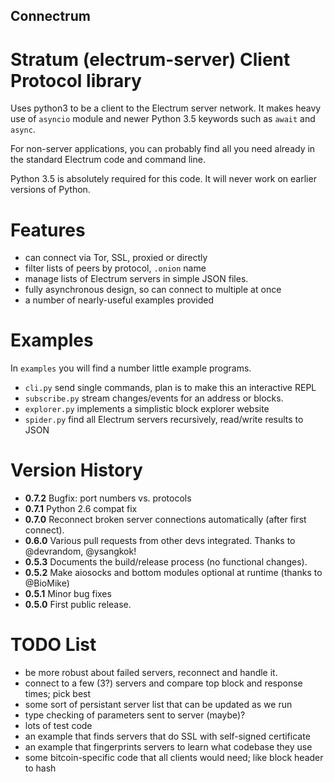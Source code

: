 Connectrum
----------

Stratum (electrum-server) Client Protocol library
=================================================

Uses python3 to be a client to the Electrum server network. It makes heavy use of
`asyncio` module and newer Python 3.5 keywords such as `await` and `async`.

For non-server applications, you can probably find all you need
already in the standard Electrum code and command line.

Python 3.5 is absolutely required for this code. It will never work
on earlier versions of Python.


Features
========

- can connect via Tor, SSL, proxied or directly
- filter lists of peers by protocol, `.onion` name
- manage lists of Electrum servers in simple JSON files.
- fully asynchronous design, so can connect to multiple at once
- a number of nearly-useful examples provided

Examples
========

In `examples` you will find a number little example programs.

- `cli.py` send single commands, plan is to make this an interactive REPL
- `subscribe.py` stream changes/events for an address or blocks.
- `explorer.py` implements a simplistic block explorer website
- `spider.py` find all Electrum servers recursively, read/write results to JSON

Version History
===============

- **0.7.2** Bugfix: port numbers vs. protocols
- **0.7.1** Python 2.6 compat fix
- **0.7.0** Reconnect broken server connections automatically (after first connect).
- **0.6.0** Various pull requests from other devs integrated. Thanks to @devrandom, @ysangkok!
- **0.5.3** Documents the build/release process (no functional changes).
- **0.5.2** Make aiosocks and bottom modules optional at runtime (thanks to @BioMike)
- **0.5.1** Minor bug fixes
- **0.5.0** First public release.


TODO List
=========

- be more robust about failed servers, reconnect and handle it.
- connect to a few (3?) servers and compare top block and response times; pick best
- some sort of persistant server list that can be updated as we run
- type checking of parameters sent to server (maybe)?
- lots of test code
- an example that finds servers that do SSL with self-signed certificate
- an example that fingerprints servers to learn what codebase they use
- some bitcoin-specific code that all clients would need; like block header to hash

